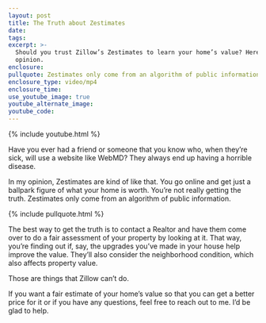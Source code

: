 ```yaml
---
layout: post
title: The Truth about Zestimates
date:
tags:
excerpt: >-
  Should you trust Zillow’s Zestimates to learn your home’s value? Here’s my
  opinion.
enclosure:
pullquote: Zestimates only come from an algorithm of public information.
enclosure_type: video/mp4
enclosure_time:
use_youtube_image: true
youtube_alternate_image:
youtube_code:
---
```


{% include youtube.html %}

Have you ever had a friend or someone that you know who, when they’re sick, will use a website like WebMD? They always end up having a horrible disease.

In my opinion, Zestimates are kind of like that. You go online and get just a ballpark figure of what your home is worth. You’re not really getting the truth. Zestimates only come from an algorithm of public information.

{% include pullquote.html %}

The best way to get the truth is to contact a Realtor and have them come over to do a fair assessment of your property by looking at it. That way, you’re finding out if, say, the upgrades you’ve made in your house help improve the value. They’ll also consider the neighborhood condition, which also affects property value.

Those are things that Zillow can’t do.

If you want a fair estimate of your home’s value so that you can get a better price for it or if you have any questions, feel free to reach out to me. I’d be glad to help.